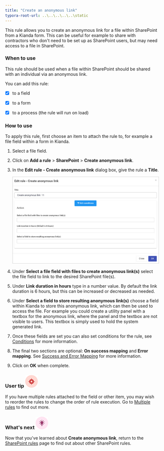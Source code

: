 ```yaml
---
title: "Create an anonymous link"
typora-root-url: ..\..\..\..\..\static
---
```


This rule allows you to create an anonymous link for a file within SharePoint from a Kianda form. This can be useful for example to share with contractors who don't need to be set up as SharePoint users, but may need access to a file in SharePoint. 



### When to use

This rule should be used when a file within SharePoint should be shared with an individual via an anonymous link.

You can add this rule:

- [x] to a field

- [x] to a form 

- [x] to a process (the rule will run on load)

  


### How to use

To apply this rule, first choose an item to attach the rule to, for example a file field within a form in Kianda.

1. Select a file field.

2. Click on **Add a rule** > **SharePoint** > **Create anonymous link**.

3. In the **Edit rule - Create anonymous link** dialog box, give the rule a **Title**.

   ![Create anonymous link dialog box](/images/create-anon-link-rule.jpg)

4. Under **Select a file field with files to create anonymous link(s)** select the file field to link to the desired SharePoint file(s). 

5. Under **Link duration in hours** type in a number value. By default the link duration is 6 hours, but this can be increased or decreased as needed. 

6. Under **Select a field to store resulting anonymous link(s)** choose a field within Kianda to store this anonymous link, which can then be used to access the file. For example you could create a utility panel with a textbox for the anonymous link, where the panel and the textbox are not visible to users. This textbox is simply used to hold the system generated link.

7. Once these fields are set you can also set conditions for the rule, see [Conditions](/docs/platform/rules/general/add-conditions/) for more information. 

7. The final two sections are optional: **On success mapping** and **Error mapping**. See [Success and Error Mapping](/docs/platform/rules/general/success-error-mapping/) for more information. 

9. Click on **OK** when complete.

   

### User tip ![Target icon](/images/05.png) ###

If you have multiple rules attached to the field or other item, you may wish to reorder the rules to change the order of rule execution. Go to [Multiple rules](/docs/platform/rules/general/multiple-rules/)  to find out more. 



### What's next  ![Idea icon](/images/18.png) ###

Now that you've learned about **Create anonymous link**, return to the [SharePoint rules](/docs/platform/rules/SharePoint/) page to find out about other SharePoint rules. 
